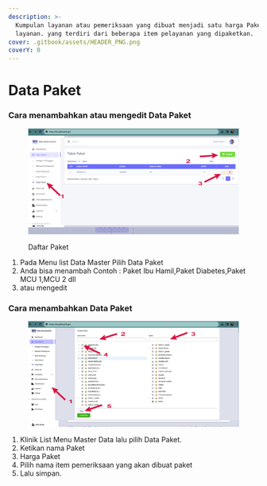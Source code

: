 ```yaml
---
description: >-
  Kumpulan layanan atau pemeriksaan yang dibuat menjadi satu harga Paket
  layanan. yang terdiri dari beberapa item pelayanan yang dipaketkan.
cover: .gitbook/assets/HEADER_PNG.png
coverY: 0
---
```


# Data Paket

### Cara menambahkan atau mengedit Data Paket



<figure><img src=".gitbook/assets/data paket.jpg" alt=""><figcaption><p>Daftar Paket</p></figcaption></figure>

1. Pada Menu list Data Master Pilih Data Paket
2. Anda bisa menambah Contoh : Paket Ibu Hamil,Paket Diabetes,Paket MCU 1,MCU 2 dll
3. atau mengedit&#x20;

### Cara menambahkan Data Paket



<figure><img src=".gitbook/assets/data paket-lanjutan.jpg" alt=""><figcaption></figcaption></figure>

1. Klinik List Menu Master Data lalu pilih Data Paket.
2. Ketikan nama Paket
3. Harga Paket
4. Pilih nama item pemeriksaan yang akan dibuat paket
5. Lalu simpan.
